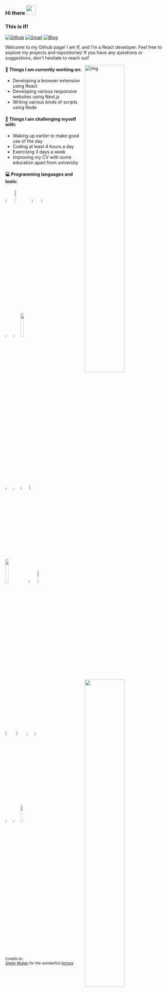 ### Hi there <img src="https://raw.githubusercontent.com/iampavangandhi/iampavangandhi/master/gifs/Hi.gif" width="30px">
### This is If!

[![Github](https://img.shields.io/badge/-Github-000?style=flat&logo=Github&logoColor=white)](https://github.com/xuqssq)
[![Gmail](https://img.shields.io/badge/-Gmail-c14438?style=flat&logo=Gmail&logoColor=white)](mailto:xuqssq@gmail.com)
[![Blog](https://img.shields.io/badge/-Blog-63bbd0?style=flat&logo=Blogger&logoColor=white)](https://xuqssq.com)



Welcome to my Github page! I am If, and I'm a React developer. Feel free to explore my projects and repositories! If you have any questions or suggestions, don't hesitate to reach out!  

<img align="right" alt="img" src="https://github.com/xuqssq/xuqssq/blob/main/code.gif" width="50%" height="auto" />


#### 🌱 Things I am currently working on: 
- Developing a browser extension using React
- Developing various responsive websites using Next.js
- Writing various kinds of scripts using Node

#### :muscle: Things I am challenging myself with:
- Waking up earlier to make good use of the day
- Coding at least 4 hours a day
- Exercising 3 days a week
- Improving my CV with some education apart from university

#### :computer: Programming languages and tools: 
<p>
<img width="50%" align="right" src="https://github-readme-stats-quirkyai.vercel.app/api?username=xuqssq&include_all_commits=true" />

<code><img width="5%" src="https://github.com/xuqssq/xuqssq/blob/main/skills/reactjs.svg"></code>
<code><img width="10%" src="https://github.com/xuqssq/xuqssq/blob/main/skills/node.svg"></code>
<code><img width="5%" src="https://github.com/xuqssq/xuqssq/blob/main/skills/nextjs.svg"></code>
<code><img width="5%" src="https://github.com/xuqssq/xuqssq/blob/main/skills/supabase-icon.svg"></code>
<br />
<code><img width="4%" src="https://github.com/xuqssq/xuqssq/blob/main/skills/vitejs.svg"></code>
<code><img width="4%" src="https://github.com/xuqssq/xuqssq/blob/main/skills/webpack.svg"></code>
<code><img width="14%" src="https://github.com/xuqssq/xuqssq/blob/main/skills/turborepo.svg"></code>
<br />
<code><img width="4%" src="https://github.com/xuqssq/xuqssq/blob/main/skills/typescript.svg"></code>
<code><img width="4%" src="https://github.com/xuqssq/xuqssq/blob/main/skills/lodash.svg"></code>
<code><img width="4.5%" src="https://github.com/xuqssq/xuqssq/blob/main/skills/react-query.svg"></code>
<code><img width="6%" src="https://github.com/xuqssq/xuqssq/blob/main/skills/npm.svg"></code>
<br />
<code><img width="14%" src="https://github.com/xuqssq/xuqssq/blob/main/skills/tailwindcss.svg"></code>
<code><img width="4.5%" src="https://github.com/xuqssq/xuqssq/blob/main/skills/git.svg"></code>
<code><img width="10%" src="https://github.com/xuqssq/xuqssq/blob/main/skills/mongodb.svg"></code>
<br />
<code><img width="6%" src="https://github.com/xuqssq/xuqssq/blob/main/skills/stripe.svg"></code>
<code><img width="6%" src="https://github.com/xuqssq/xuqssq/blob/main/skills/cloudflare.svg"></code>
<code><img width="4%" src="https://github.com/xuqssq/xuqssq/blob/main/skills/strapi.svg"></code>
<code><img width="5%" src="https://github.com/xuqssq/xuqssq/blob/main/skills/docker.svg"></code>
<br />
<code><img width="4%" src="https://github.com/xuqssq/xuqssq/blob/main/skills/claude.svg"></code>
<code><img width="4%" src="https://github.com/xuqssq/xuqssq/blob/main/skills/openai.svg"></code>
<code><img width="12%" src="https://github.com/xuqssq/xuqssq/blob/main/skills/vercel.svg"></code>
</p>

<sub>Credits to: <br/>[Shelly Mullan](https://www.artstation.com/shellz-art) for the wonderfull [picture](https://github.com/xuqssq/xuqssq/blob/main/programmer.jpg)</sub>
